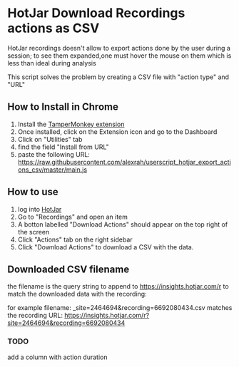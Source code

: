 # HotJar Download Recordings actions as CSV 

HotJar recordings doesn't allow to export actions done by the user during a session;
to see them expanded,one must hover the mouse on them which is less than ideal during analysis

This script solves the problem by creating a CSV file with "action type" and "URL"


## How to Install in Chrome
1. Install the [TamperMonkey extension](https://chrome.google.com/webstore/detail/tampermonkey/dhdgffkkebhmkfjojejmpbldmpobfkfo)
2. Once installed, click on the Extension icon and go to the Dashboard
3. Click on "Utilities" tab
4. find the field "Install from URL" 
5. paste the following URL: https://raw.githubusercontent.com/alexrah/userscript_hotjar_export_actions_csv/master/main.js

## How to use
1. log into [HotJar](https://insights.hotjar.com/login)
2. Go to "Recordings" and open an item
3. A botton labelled "Download Actions" should appear on the top right of the screen
4. Click "Actions" tab on the right sidebar
5. Click "Download Actions" to download a CSV with the data.

## Downloaded CSV filename 
the filename is the query string to append to https://insights.hotjar.com/r to match the downloaded data with the recording:

for example filename: _site=2464694&recording=6692080434.csv 
matches the recording URL: https://insights.hotjar.com/r?site=2464694&recording=6692080434


### TODO
add a column with action duration
